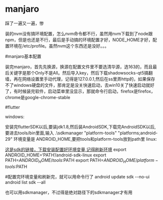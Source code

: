 # manjaro
踩了一遍又一遍，惨

装的nvm没有搞环境配置，怎么nvm命令都不行，虽然用nvm下载到了node跟npm，但是也还是不行，最后是手动搞的环境配置才好，NODE_HOME才好，配置环境在/etc/profile。虽然nvm这个东西还是没好。。。

#manjaro基本配置




装完manjaro，首先先换源，换源在配置文件里不要选清华源，选163的，而且最后关键字是那个Only不是All。然后导入key，然后下载shadowsocks-qt5搞翻墙，再在网络设置里手动代理，记得是127.0.0.1,然后在ss里弄http的，如果保存不了windows硬盘的文件，那肯定是没关快速启动，去win10关了快速启动就好了，有时候装完软件，启动菜单里没显示，那就命令行启动，firefox是firefox，chrome是google-chrome-stable

#flutter

windows:

安装完flutterSDK以后,要装jdk1.8,然后装AndroidSDK,下载完AndroidSDK以后,要进去tools/bin里面,输入 .\sdkmanager "platform-tools" "platforms;android-29"
环境变量是 ANDROID_HOME,要把tools和platform-tools放到path里
linux:

<a href="https://links.jianshu.com/go?to=http%3A%2F%2Fdl.google.com%2Fandroid%2Fandroid-sdk_r24.4.1-linux.tgz">这是sdk的链接，下载安装配置好环境变量,记得刷新环境</a>
export ANDROID_HOME=‘PATH’/android-sdk-linux
export PATH=$ANDROID_HOME/tools:$PATH
export PATH=$ANDROID_HOME/platform-tools:$PATH

#配置完环境变量和刷新完，就可以用命令行了
android update sdk --no-ui
android list sdk --all

也可以用sdkmanager，不过得是绝对路径下的sdkmanager才有用
